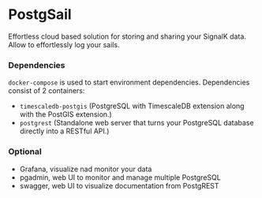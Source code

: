 # PostgSail
Effortless cloud based solution for storing and sharing your SignalK data. Allow to effortlessly log your sails. 

### Dependencies

`docker-compose` is used to start environment dependencies. Dependencies consist of 2 containers:

- `timescaledb-postgis` (PostgreSQL with TimescaleDB extension along with the PostGIS extension.)
- `postgrest` (Standalone web server that turns your PostgreSQL database directly into a RESTful API.)

### Optional

- Grafana, visualize nad monitor your data
- pgadmin, web UI to monitor and manage multiple PostgreSQL
- swagger, web UI to visualize documentation from PostgREST
